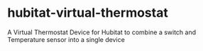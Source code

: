 # hubitat-virtual-thermostat
A Virtual Thermostat Device for Hubitat to combine a switch and Temperature sensor into a single device
